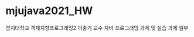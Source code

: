 # mjujava2021_HW

































































명지대학교 객체지향프로그래밍2 이충기 교수 자바 프로그래밍 과제 및 실습 과제 일부
